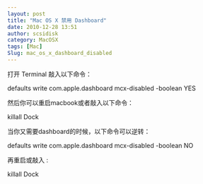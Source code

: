 ```yaml
---
layout: post
title: "Mac OS X 禁用 Dashboard"
date: 2010-12-28 13:51
author: scsidisk
category: MacOSX
tags: [Mac]
Slug: mac_os_x_dashboard_disabled
---
```


打开 Terminal 敲入以下命令：

defaults write com.apple.dashboard mcx-disabled -boolean YES

然后你可以重启macbook或者敲入以下命令：

killall Dock

当你又需要dashboard的时候，以下命令可以逆转：

defaults write com.apple.dashboard mcx-disabled -boolean NO

再重启或敲入 :

killall Dock

<div class="posttagsblock">
</div>

